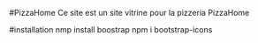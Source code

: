 #PizzaHome
Ce site est un site vitrine pour la pizzeria PizzaHome

#installation
nmp install boostrap
npm i bootstrap-icons
